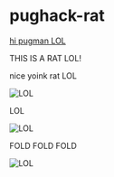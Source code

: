 # pughack-rat
[hi pugman LOL](https://pastebin.com/dtk7qZ8W)

THIS IS A RAT LOL!

nice yoink rat LOL

![LOL](https://media.discordapp.net/attachments/953426818281639936/991097025397407754/unknown.png)


LOL

![LOL](https://media.discordapp.net/attachments/953426818281639936/991093286456393758/unknown.png)

FOLD FOLD FOLD

![LOL](https://media.discordapp.net/attachments/953426818281639936/991095333922689144/unknown.png)

